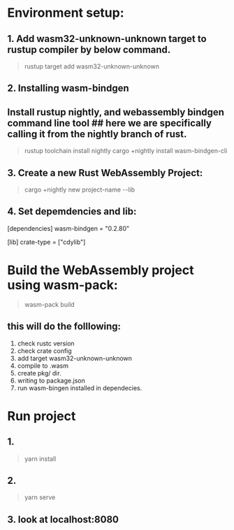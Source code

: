 # Environment setup:

## 1. Add wasm32-unknown-unknown target to rustup compiler by below command.

> rustup target add wasm32-unknown-unknown

## 2. Installing wasm-bindgen
## Install rustup nightly, and webassembly bindgen command line tool ## here we are specifically calling it from the nightly branch of rust.

> rustup toolchain install nightly
> cargo +nightly install wasm-bindgen-cli

## 3. Create a new Rust WebAssembly Project:

> cargo +nightly new  project-name --lib

## 4. Set depemdencies and lib:

[dependencies]
wasm-bindgen = "0.2.80"

[lib]
crate-type = ["cdylib"]


# Build the WebAssembly project using wasm-pack:

> wasm-pack build

## this will do the folllowing:
1. check rustc version
2. check crate config
3. add target wasm32-unknown-unknown
4. compile to .wasm 
5. create pkg/ dir.
6. writing to package.json
7. run wasm-bingen installed in dependecies.


# Run project
## 1. 
> yarn install 
## 2. 
> yarn serve
## 3. look at localhost:8080







